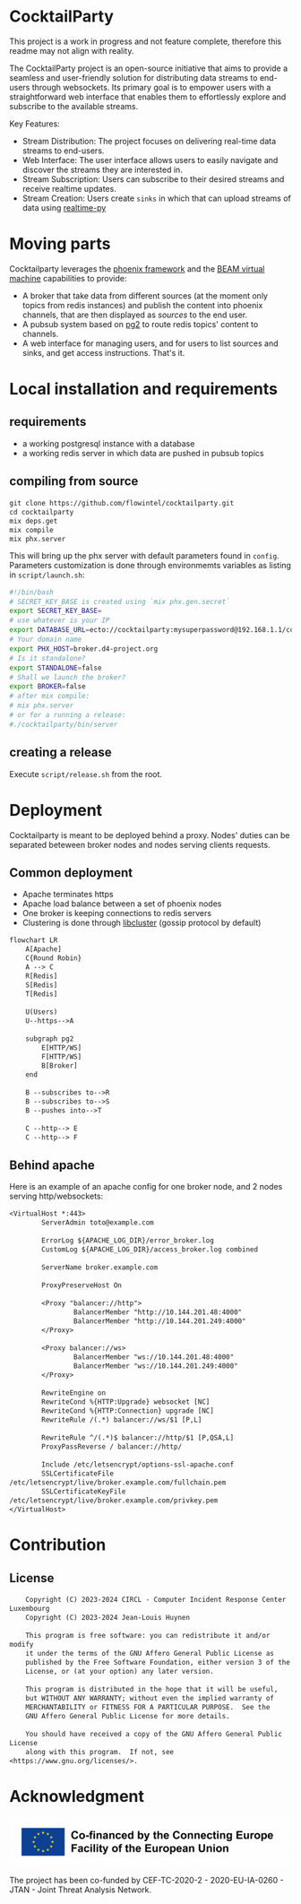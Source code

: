 # CocktailParty

This project is a work in progress and not feature complete, therefore this readme may not align with reality.

The CocktailParty project is an open-source initiative that aims to provide a seamless and user-friendly solution for distributing data streams to end-users through websockets. Its primary goal is to empower users with a straightforward web interface that enables them to effortlessly explore and subscribe to the available streams.

Key Features:

- Stream Distribution: The project focuses on delivering real-time data streams to end-users.
- Web Interface: The user interface allows users to easily navigate and discover the streams they are interested in.
- Stream Subscription: Users can subscribe to their desired streams and receive realtime updates.
- Stream Creation: Users create `sinks` in which that can upload streams of data using [realtime-py](https://github.com/flowintel/realtime-py/tree/master)
  
# Moving parts

Cocktailparty leverages the [phoenix framework](https://www.phoenixframework.org/) and the [BEAM virtual machine](https://www.erlang.org/blog/a-brief-beam-primer/) capabilities to provide:
- A broker that take data from different sources (at the moment only topics from redis instances) and publish the content into phoenix channels, that are then displayed as *sources* to the end user.
- A pubsub system based on [pg2](https://www.erlang.org/docs/18/man/pg2.html) to route redis topics' content to channels.
- A web interface for managing users, and for users to list sources and sinks, and get access instructions.
That's it.

# Local installation and requirements
## requirements
- a working postgresql instance with a database
- a working redis server in which data are pushed in pubsub topics

## compiling from source
```
git clone https://github.com/flowintel/cocktailparty.git
cd cocktailparty
mix deps.get
mix compile
mix phx.server
```

This will bring up the phx server with default parameters found in `config`.
Parameters customization is done through environmemts variables as listing in `script/launch.sh`:

```bash
#!/bin/bash
# SECRET_KEY_BASE is created using `mix phx.gen.secret`
export SECRET_KEY_BASE=
# use whatever is your IP
export DATABASE_URL=ecto://cocktailparty:mysuperpassword@192.168.1.1/cocktailparty
# Your domain name
export PHX_HOST=broker.d4-project.org
# Is it standalone?
export STANDALONE=false
# Shall we launch the broker?
export BROKER=false
# after mix compile:
# mix phx.server
# or for a running a release:
#./cocktailparty/bin/server
```
## creating a release
Execute `script/release.sh` from the root.

# Deployment
Cocktailparty is meant to be deployed behind a proxy. Nodes' duties can be separated beteween broker nodes and nodes serving clients requests.

## Common deployment
- Apache terminates https
- Apache load balance between a set of phoenix nodes
- One broker is keeping connections to redis servers
- Clustering is done through [libcluster](https://hex.pm/packages/libcluster) (gossip protocol by default)

```mermaid
flowchart LR
    A[Apache]
    C{Round Robin}
    A --> C
    R[Redis]
    S[Redis]
    T[Redis]
    
    U(Users)
    U--https-->A
    
    subgraph pg2
        E[HTTP/WS]
        F[HTTP/WS]
        B[Broker]
    end
    
    B --subscribes to-->R
    B --subscribes to-->S
    B --pushes into-->T
    
    C --http--> E
    C --http--> F
```

## Behind apache
Here is an example of an apache config for one broker node, and 2 nodes serving http/websockets:

```
<VirtualHost *:443>
        ServerAdmin toto@example.com

        ErrorLog ${APACHE_LOG_DIR}/error_broker.log
        CustomLog ${APACHE_LOG_DIR}/access_broker.log combined

        ServerName broker.example.com

        ProxyPreserveHost On

        <Proxy "balancer://http">
                BalancerMember "http://10.144.201.48:4000"
                BalancerMember "http://10.144.201.249:4000"
        </Proxy>

        <Proxy balancer://ws>
                BalancerMember "ws://10.144.201.48:4000"
                BalancerMember "ws://10.144.201.249:4000"
        </Proxy>

        RewriteEngine on
        RewriteCond %{HTTP:Upgrade} websocket [NC]
        RewriteCond %{HTTP:Connection} upgrade [NC]
        RewriteRule /(.*) balancer://ws/$1 [P,L]

        RewriteRule ^/(.*)$ balancer://http/$1 [P,QSA,L]
        ProxyPassReverse / balancer://http/

        Include /etc/letsencrypt/options-ssl-apache.conf
        SSLCertificateFile /etc/letsencrypt/live/broker.example.com/fullchain.pem
        SSLCertificateKeyFile /etc/letsencrypt/live/broker.example.com/privkey.pem
</VirtualHost>

```

# Contribution

## License
        Copyright (C) 2023-2024 CIRCL - Computer Incident Response Center Luxembourg
        Copyright (C) 2023-2024 Jean-Louis Huynen

        This program is free software: you can redistribute it and/or modify
        it under the terms of the GNU Affero General Public License as
        published by the Free Software Foundation, either version 3 of the
        License, or (at your option) any later version.

        This program is distributed in the hope that it will be useful,
        but WITHOUT ANY WARRANTY; without even the implied warranty of
        MERCHANTABILITY or FITNESS FOR A PARTICULAR PURPOSE.  See the
        GNU Affero General Public License for more details.

        You should have received a copy of the GNU Affero General Public License
        along with this program.  If not, see <https://www.gnu.org/licenses/>.

# Acknowledgment

![](./img/cef.png)

The project has been co-funded by CEF-TC-2020-2 - 2020-EU-IA-0260 - JTAN - Joint Threat Analysis Network.
